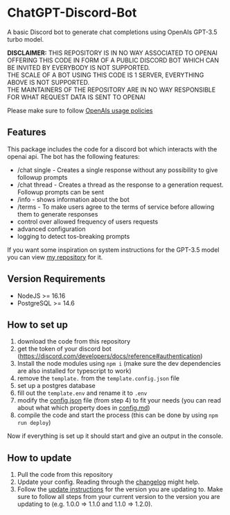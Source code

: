 # ChatGPT-Discord-Bot

A basic Discord bot to generate chat completions using OpenAIs GPT-3.5 turbo model.

**DISCLAIMER:** THIS REPOSITORY IS IN NO WAY ASSOCIATED TO OPENAI  
OFFERING THIS CODE IN FORM OF A PUBLIC DISCORD BOT WHICH CAN BE INVITED BY EVERYBODY IS NOT SUPPORTED.  
THE SCALE OF A BOT USING THIS CODE IS 1 SERVER, EVERYTHING ABOVE IS NOT SUPPORTED.  
THE MAINTAINERS OF THE REPOSITORY ARE IN NO WAY RESPONSIBLE FOR WHAT REQUEST DATA IS SENT TO OPENAI  
  
Please make sure to follow [OpenAIs usage policies](https://platform.openai.com/docs/usage-policies)

## Features

This package includes the code for a discord bot which interacts with the openai api.
The bot has the following features:

- /chat single - Creates a single response without any possibility to give followup prompts
- /chat thread - Creates a thread as the response to a generation request. Followup prompts can be sent
- /info - shows information about the bot
- /terms - To make users agree to the terms of service before allowing them to generate responses
- control over allowed frequency of users requests
- advanced configuration
- logging to detect tos-breaking prompts

If you want some inspiration on system instructions for the GPT-3.5 model you can view [my repository](https://github.com/ZeldaFan0225/ChatGPT-Discord-Bot-System-Instructions) for it.  

## Version Requirements

- NodeJS >= 16.16  
- PostgreSQL >= 14.6  

## How to set up

1) download the code from this repository  
2) get the token of your discord bot (https://discord.com/developers/docs/reference#authentication)  
3) Install the node modules using `npm i` (make sure the dev dependencies are also installed for typescript to work)  
4) remove the `template.` from the `template.config.json` file  
5) set up a postgres database  
6) fill out the `template.env` and rename it to `.env`   
7) modify the [config.json](https://github.com/ZeldaFan0225/ChatGPT-Discord-Bot/blob/main/template.config.json) file (from step 4) to fit your needs (you can read about what which property does in [config.md](https://github.com/ZeldaFan0225/ChatGPT-Discord-Bot/blob/main/config.md))  
8) compile the code and start the process (this can be done by using `npm run deploy`)  
  
Now if everything is set up it should start and give an output in the console.  

## How to update

1) Pull the code from this repository
2) Update your config. Reading through the [changelog](https://github.com/ZeldaFan0225/AI_Horde_Discord/blob/main/changelog.md) might help.
3) Follow the [update instructions](https://github.com/ZeldaFan0225/AI_Horde_Discord/blob/main/update_instructions.md) for the version you are updating to. Make sure to follow all steps from your current version to the version you are updating to (e.g. 1.0.0 => 1.1.0 and 1.1.0 => 1.2.0).
